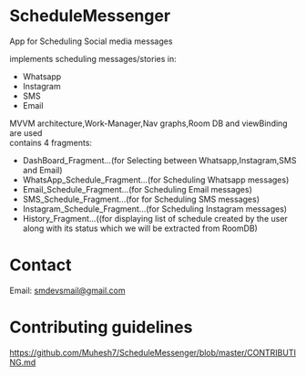 # ScheduleMessenger
App for Scheduling Social media messages

implements scheduling messages/stories in:<br />
* Whatsapp<br />
* Instagram<br />
* SMS<br />
* Email

MVVM architecture,Work-Manager,Nav graphs,Room DB and viewBinding are used<br/>
contains 4 fragments:<br />
* DashBoard_Fragment...(for Selecting between Whatsapp,Instagram,SMS and Email) 
* WhatsApp_Schedule_Fragment...(for Scheduling Whatsapp messages) <br />
* Email_Schedule_Fragment...(for Scheduling Email messages) <br />
* SMS_Schedule_Fragment...(for for Scheduling SMS messages)<br />
* Instagram_Schedule_Fragment...(for Scheduling Instagram messages) 
* History_Fragment...((for displaying list of schedule created by the user along with its status which we will be extracted from RoomDB) 

# Contact
Email: smdevsmail@gmail.com

# Contributing guidelines
https://github.com/Muhesh7/ScheduleMessenger/blob/master/CONTRIBUTING.md </b>
